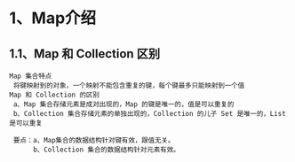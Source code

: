 # 1、Map介绍
## 1.1、Map 和 Collection 区别
    Map 集合特点
     将键映射到的对象，一个映射不能包含重复的键，每个键最多只能映射到一个值
    Map 和 Collection 的区别
     a、Map 集合存储元素是成对出现的，Map 的键是唯一的，值是可以重复的
     b、Collection 集合存储元素的单独出现的，Collection 的儿子 Set 是唯一的，List 是可以重复
     
     要点：a、Map集合的数据结构针对键有效，跟值无关。
          b、Collection 集合的数据结构针对元素有效。